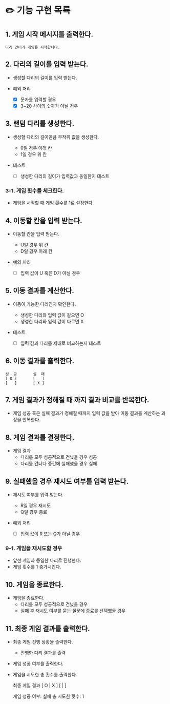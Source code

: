 # ✏️ 기능 구현 목록

## 1. 게임 시작 메시지를 출력한다.

    다리 건너기 게임을 시작합니다.

## 2. 다리의 길이를 입력 받는다.

- 생성할 다리의 길이를 입력 받는다.

- 예외 처리
    - [X] 문자를 입력할 경우
    - [X] 3~20 사이의 숫자가 아닐 경우

## 3. 랜덤 다리를 생성한다.

- 생성할 다리의 길이만큼 무작위 값을 생성한다.
    - 0일 경우 아래 칸
    - 1일 경우 위 칸


- 테스트
    - [ ] 생성한 다리의 길이가 입력값과 동일한지 테스트

### 3-1. 게임 횟수를 체크한다.

- 게임을 시작할 때 게임 횟수를 1로 설정한다.

## 4. 이동할 칸을 입력 받는다.

- 이동할 칸을 입력 받는다.
    - U일 경우 위 칸
    - D일 경우 아래 칸


- 예외 처리
    - [ ] 입력 값이 U 혹은 D가 아닐 경우

## 5. 이동 결과를 계산한다.

- 이동이 가능한 다리인지 확인한다.
    - 생성한 다리와 입력 값이 같으면 O
    - 생성한 다리와 입력 값이 다르면 X


- 테스트
    - [ ] 입력 값과 다리를 제대로 비교하는지 테스트

## 6. 이동 결과를 출력한다.

    성  공       실  패
    [ O ]       [   ] 
    [   ]       [ X ]

## 7. 게임 결과가 정해질 때 까지 결과 비교를 반복한다.

- 게임 성공 혹은 실패 결과가 정해질 때까지 입력 값을 받아 이동 결과를 계산하는 과정을 반복한다.

## 8. 게임 결과를 결정한다.

- 게임 결과
    - 다리를 모두 성공적으로 건넜을 경우 성공
    - 다리를 건너다 중간에 실패했을 경우 실패

## 9. 실패했을 경우 재시도 여부를 입력 받는다.

- 재시도 여부를 입력 받는다.
    - R일 경우 재시도
    - Q일 경우 종료


- 예외 처리
    - [ ] 입력 값이 R 또는 Q가 아닐 경우

### 9-1. 게임을 재시도할 경우

- 앞선 게임과 동일한 다리로 진행한다.
- 게임 횟수를 1 증가시킨다.

## 10. 게임을 종료한다.

- 게임을 종료한다.
    - 다리를 모두 성공적으로 건넜을 경우
    - 실패 후 재시도 여부를 묻는 질문에 종료를 선택했을 경우

## 11. 최종 게임 결과를 출력한다.

- 최종 게임 진행 상황을 출력한다.
    - 진행한 다리 결과를 출력
- 게임 성공 여부를 출력한다.
- 게임을 시도한 총 횟수를 출력한다.


    최종 게임 결과
    [ O | X ]
    [   |   ]
    
    게임 성공 여부: 실패
    총 시도한 횟수: 1